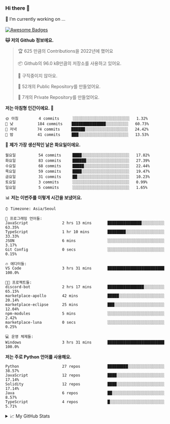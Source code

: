 ### Hi there 👋 
🔭 I’m currently working on ... </br></br>
[![Awesome Badges](https://img.shields.io/badge/Introduce-EN-green.svg)](https://github.com/tlatkdgus1/tlatkdgus1/blob/main/README.md.en)

<!--START_SECTION:waka-->
**🐱 저의 Github 정보에요.** 

> 🏆 625 만큼의 Contributions을 2022년에 했어요
 > 
> 📦 Github의 96.0 kB만큼의 저장소를 사용하고 있어요. 
 > 
> 🚫 구직중이지 않아요.
 > 
> 📜 52개의 Public Repository를 만들었어요. 
 > 
> 🔑 7개의 Private Repository를 만들었어요.  

**저는 아침형 인간이에요. 🐤** 

```text
🌞 아침         4 commits      ░░░░░░░░░░░░░░░░░░░░░░░░░   1.32% 
🌆 낮　         184 commits    ███████████████░░░░░░░░░░   60.73% 
🌃 저녁         74 commits     ██████░░░░░░░░░░░░░░░░░░░   24.42% 
🌙 밤　         41 commits     ███░░░░░░░░░░░░░░░░░░░░░░   13.53%

```
📅 **제가 가장 생산적인 날은 화요일이에요.** 

```text
월요일          54 commits     ████░░░░░░░░░░░░░░░░░░░░░   17.82% 
화요일          83 commits     ██████░░░░░░░░░░░░░░░░░░░   27.39% 
수요일          68 commits     █████░░░░░░░░░░░░░░░░░░░░   22.44% 
목요일          59 commits     ████░░░░░░░░░░░░░░░░░░░░░   19.47% 
금요일          31 commits     ██░░░░░░░░░░░░░░░░░░░░░░░   10.23% 
토요일          3 commits      ░░░░░░░░░░░░░░░░░░░░░░░░░   0.99% 
일요일          5 commits      ░░░░░░░░░░░░░░░░░░░░░░░░░   1.65%

```


📊 **저는 이번주를 이렇게 시간을 보냈어요.** 

```text
⌚︎ Timezone: Asia/Seoul

💬 프로그래밍 언어들: 
JavaScript               2 hrs 13 mins       ███████████████░░░░░░░░░░   63.35% 
TypeScript               1 hr 10 mins        ████████░░░░░░░░░░░░░░░░░   33.33% 
JSON                     6 mins              ░░░░░░░░░░░░░░░░░░░░░░░░░   3.17% 
Git Config               0 secs              ░░░░░░░░░░░░░░░░░░░░░░░░░   0.15%

🔥 에디터들: 
VS Code                  3 hrs 31 mins       █████████████████████████   100.0%

🐱‍💻 프로젝트들: 
discord-bot              2 hrs 17 mins       ████████████████░░░░░░░░░   65.15% 
marketplace-apollo       42 mins             █████░░░░░░░░░░░░░░░░░░░░   20.14% 
marketplace-eclipse      25 mins             ███░░░░░░░░░░░░░░░░░░░░░░   12.04% 
npm-modules              5 mins              ░░░░░░░░░░░░░░░░░░░░░░░░░   2.42% 
marketplace-luna         0 secs              ░░░░░░░░░░░░░░░░░░░░░░░░░   0.25%

💻 운영 체제들: 
Windows                  3 hrs 31 mins       █████████████████████████   100.0%

```

**저는 주로 Python 언어를 사용해요.** 

```text
Python                   27 repos            █████████░░░░░░░░░░░░░░░░   38.57% 
JavaScript               12 repos            ████░░░░░░░░░░░░░░░░░░░░░   17.14% 
Solidity                 12 repos            ████░░░░░░░░░░░░░░░░░░░░░   17.14% 
Java                     6 repos             ██░░░░░░░░░░░░░░░░░░░░░░░   8.57% 
TypeScript               4 repos             █░░░░░░░░░░░░░░░░░░░░░░░░   5.71%

```



<!--END_SECTION:waka-->

<details>
<summary>📈 My GitHub Stats</summary>
<p align="center"> <img src="https://github-readme-stats.vercel.app/api?username=tlatkdgus1&show_icons=true" alt="tlatkdgus1" />
</details>
